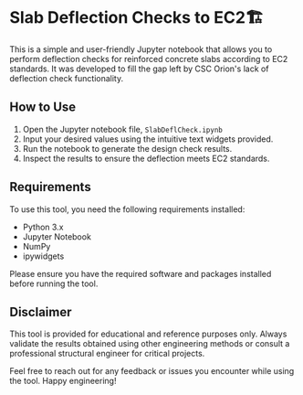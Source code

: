 # Slab Deflection Checks to EC2🏗
This is a simple and user-friendly Jupyter notebook that allows you to perform deflection checks for reinforced concrete slabs according to EC2 standards. It was developed to fill the gap left by CSC Orion's lack of deflection check functionality.

## How to Use

1. Open the Jupyter notebook file, `SlabDeflCheck.ipynb`
2. Input your desired values using the intuitive text widgets provided.
3. Run the notebook to generate the design check results.
4. Inspect the results to ensure the deflection meets EC2 standards.

## Requirements

To use this tool, you need the following requirements installed:

- Python 3.x
- Jupyter Notebook
- NumPy
- ipywidgets

Please ensure you have the required software and packages installed before running the tool.

## Disclaimer

This tool is provided for educational and reference purposes only. Always validate the results obtained using other engineering methods or consult a professional structural engineer for critical projects.

Feel free to reach out for any feedback or issues you encounter while using the tool. Happy engineering!
